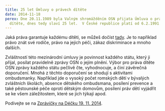 ```yaml
---
title: 25 let Úmluvy o právech dítěte
date: 2014-11-18
perex: Dne 20.11.1989 byla Valným shromážděním OSN přijata Úmluva o právech
  dítěte, dnes tedy slaví 25 let.  V České republice platí od 6.2.1991.
---
```

Jaká práva garantuje každému dítěti, se můžeš dočíst [tady](https://www.zakonyprolidi.cz/cs/1991-104). Je to například právo znát své rodiče, právo na jejich péči, zákaz diskriminace a mnoho dalších. 

Zvláštností této mezinárodní úmluvy je povinnost každého státu, který ji přijal, posílat pravidelně zprávy OSN o jejím plnění. Výbor pro práva dítěte OSN zprávy každého státu pečlivě čte, vyhodnocuje, a činí závěrečná doporučení. Mnohá z těchto doporučení se shodují s aktivitami ombudsmanky. Například jde o vysoký počet romských dětí v bývalých zvláštních školách, absence dětského ombudsmana, posílení prevence a také pěstounské péče oproti dětským domovům, posílení práv dětí vyjádřit se ke všem záležitostem, které se jich týkají apod.

Podívejte se na [Zprávičky na Déčku 19. 11. 2014](http://decko.ceskatelevize.cz/zpravicky).